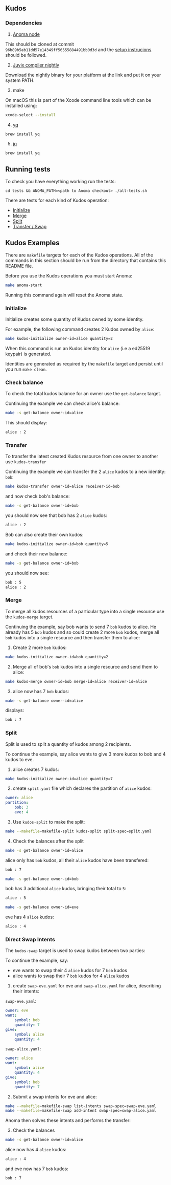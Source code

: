 ## Kudos

### Dependencies

1. [Anoma node](https://github.com/anoma/anoma)

This should be cloned at commit `96b89b5ab11dd57e14349ff56555884491bb0d3d` and
the [setup instrucions](https://github.com/anoma/anoma?tab=readme-ov-file#compilation-from-sources) should be followed.

2. [Juvix compiler nightly](https://github.com/anoma/juvix-nightly-builds/releases/tag/nightly-2025-02-13-0.6.9-8b06157
)


Download the nightly binary for your platform at the link and put it on your system PATH.

3. make

On macOS this is part of the Xcode command line tools which can be installed using:

``` sh
xcode-select --install
```

4. [yq](https://mikefarah.gitbook.io/yq)

``` sh
brew install yq
```

5. [jq](https://jqlang.org)

``` sh
brew install yq
```

## Running tests

To check you have everything working run the tests:

```
cd tests && ANOMA_PATH=<path to Anoma checkout> ./all-tests.sh
```

There are tests for each kind of Kudos operation:

* [Initialize](tests/initialize/test.sh)
* [Merge](tests/merge/test.sh)
* [Split](tests/split/test.sh)
* [Transfer / Swap](tests/swap/test.sh)

## Kudos Examples

There are `makefile` targets for each of the Kudos operations. All of the commands in this section should be run from the directory that contains this README file.

Before you use the Kudos operations you must start Anoma:

``` sh
make anoma-start
```

Running this command again will reset the Anoma state.

### Initialize

Initialize creates some quantity of Kudos owned by some identity. 

For example, the following command creates 2 Kudos owned by `alice`:

``` sh
make kudos-initialize owner-id=alice quantity=2
```

When this command is run an Kudos identity for `alice` (i.e a ed25519 keypair) is generated.

Identities are generated as required by the `makefile` target and persist until you run `make clean`.

### Check balance

To check the total kudos balance for an owner use the `get-balance` target.

Continuing the example we can check alice's balance:

``` sh
make -s get-balance owner-id=alice
```

This should display:

``` sh
alice : 2
```

### Transfer

To transfer the latest created Kudos resource from one owner to another use `kudos-transfer`

Continuing the example we can transfer the 2 `alice` kudos to a new identity: `bob`:

``` sh
make kudos-transfer owner-id=alice receiver-id=bob
```

and now check bob's balance:

``` sh
make -s get-balance owner-id=bob
```

you should now see that bob has 2 `alice` kudos:

``` sh
alice : 2
```

Bob can also create their own kudos:

``` sh
make kudos-initialize owner-id=bob quantity=5
```

and check their new balance:

``` sh
make -s get-balance owner-id=bob
```

you should now see:

``` sh
bob : 5
alice : 2
```

### Merge

To merge all kudos resources of a particular type into a single resource use the `kudos-merge` target.

Continuing the example, say bob wants to send 7 `bob` kudos to alice. He already has 5 `bob` kudos and so could create 2 more `bob` kudos, merge all `bob` kudos into a single resource and then transfer them to alice:

1. Create 2 more `bob` kudos:

``` sh
make kudos-initialize owner-id=bob quantity=2
```

2. Merge all of bob's `bob` kudos into a single resource and send them to alice:

``` sh
make kudos-merge owner-id=bob merge-id=alice receiver-id=alice
```

3. alice now has 7 `bob` kudos:

``` sh
make -s get-balance owner-id=alice
```

displays:

``` sh
bob : 7
```

### Split

Split is used to split a quantity of kudos among 2 recipients.

To continue the example, say alice wants to give 3 more kudos to bob and 4 kudos to eve.

1. alice creates 7 kudos:

``` sh
make kudos-initialize owner-id=alice quantity=7
```

2. create `split.yaml` file which declares the partition of `alice` kudos:

``` yaml
owner: alice
partition:
    bob: 3
    eve: 4
```

3. Use `kudos-split` to make the split:

``` sh
make --makefile=makefile-split kudos-split split-spec=split.yaml
```

4. Check the balances after the split

``` sh
make -s get-balance owner-id=alice
```

alice only has `bob` kudos, all their `alice` kudos have been transfered:

``` sh
bob : 7
```

``` sh
make -s get-balance owner-id=bob
```

bob has 3 additional `alice` kudos, bringing their total to `5`:

``` sh
alice : 5
```

``` sh
make -s get-balance owner-id=eve
```

eve has 4 `alice` kudos:

``` sh
alice : 4
```

### Direct Swap Intents

The `kudos-swap` target is used to swap kudos between two parties:

To continue the example, say:

* eve wants to swap their 4 `alice` kudos for 7 `bob` kudos
* alice wants to swap their 7 `bob` kudos for 4 `alice` kudos

1. create `swap-eve.yaml` for eve and `swap-alice.yaml` for alice, describing
   their intents:

`swap-eve.yaml`:

```yaml
owner: eve
want:
    symbol: bob
    quantity: 7
give:
    symbol: alice
    quantity: 4
```

`swap-alice.yaml`:

```yaml
owner: alice
want:
    symbol: alice
    quantity: 4
give:
    symbol: bob
    quantity: 7
```

2. Submit a swap intents for eve and alice:

``` sh
make --makefile=makefile-swap list-intents swap-spec=swap-eve.yaml
make --makefile=makefile-swap add-intent swap-spec=swap-alice.yaml
```

Anoma then solves these intents and performs the transfer:

3. Check the balances

``` sh
make -s get-balance owner-id=alice
```

alice now has 4 `alice` kudos:

``` sh
alice : 4
```

and eve now has 7 `bob` kudos:

``` sh
bob : 7
```
